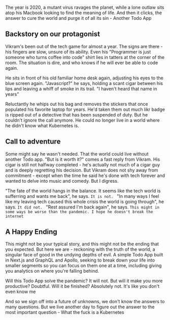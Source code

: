 The year is 2020, a mutant virus ravages the planet, while a lone outlaw sits atop his Macbook looking to find the meaning of life. And then it clicks, the answer to cure the world and purge it of all its sin - Another Todo App

## Backstory on our protagonist

Vikram's been out of the tech game for almost a year. The signs are there - his fingers are slow, unsure of its ability. Even his "Programmer is just someone who turns coffee into code" shirt lies in tatters at the corner of the room. The situation is dire, and who knows if he will ever be able to code again.

He sits in front of his old familiar home desk again, adjusting his eyes to the blue screen again. "Javascript?" he says, holding a scant cigar between his lips and leaving a whiff of smoke in its trail. "I haven't heard that name in years"

Reluctantly he whips out his bag and removes the stickers that once populated his favorite laptop for years. He'd taken them out much likr badge is ripped out of a detective that has been suspended of duty. But he couldn't ignore the call anymore. He could no longer live in a world where he didn't know what Kubernetes is.

## Call to adventure

Some might say he wasn't needed. That the world could live without another Todo app. "But is it worth it?" comes a fast reply from Vikram. His cigar is still not halfway completed - he's actually not much of a cigar guy and is deeply regretting his decision. But Vikram does not shy away from commitment - except when the time he said he's done with tech forever and wanted to delve into music and comedy. But I digress.

"The fate of the world hangs in the balance. It seems like the tech world is sufferring and wants me back", he says. 
```It is not. ```
"In many ways I feel like my leaving tech caused this whole crisis the world is going through", he says.
```It did not. ```
"Rest assured I'm back again", he says.
``` This might in some ways be worse than the pandemic. I hope he doesn't break the internet ```

## A Happy Ending

This might not be your typical story, and this might not be the ending that you expected. But here we are - reckoning with the truth of the world, a singular face of good in the undying depths of evil. A simple Todo App built in Next.js and GraphQL and Apollo, seeking to break down your life into smaller segments so you can focus on them one at a time, including giving you analytics on where you're falling behind. 

Will this Todo App solve the pandemic? 
It will not. 
But will it make you more productive? 
Doubtful. 
Will it be finished?
Absolutely not. It's like you don't even know me

And so we sign off into a future of unknowns, we don't know the answers to many questions. But we live another day to figure out the answer to the most important question - What the fuck is a Kubernetes